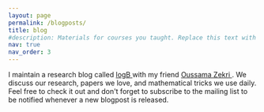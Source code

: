```yaml
---
layout: page
permalink: /blogposts/
title: blog
#description: Materials for courses you taught. Replace this text with your description.
nav: true
nav_order: 3
---
```


I maintain a research blog called <a href="https://logb-research.github.io/"> logB <a/>  with my friend <a href="https://www.oussamazekri.fr/"> Oussama Zekri <a/>. We discuss our research, papers we love, and mathematical tricks we use daily. Feel free to check it out and don't forget to subscribe to the mailing list to be notified whenever a new blogpost is released. 
